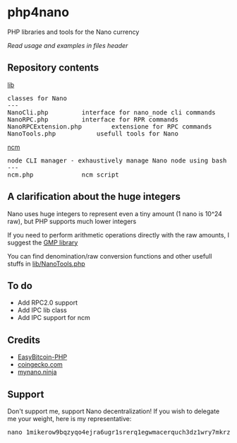 # php4nano
PHP libraries and tools for the Nano currency

*Read usage and examples in files header*

## Repository contents

[lib](lib)

<pre>classes for Nano
---
NanoCli.php			interface for nano_node cli commands
NanoRPC.php			interface for RPR commands
NanoRPCExtension.php		extensione for RPC commands
NanoTools.php			usefull tools for Nano
</pre>

[ncm](ncm)

<pre>node CLI manager - exhaustively manage Nano node using bash
---
ncm.php				ncm script
</pre>

## A clarification about the huge integers

Nano uses huge integers to represent even a tiny amount (1 nano is 10^24 raw), but PHP supports much lower integers

If you need to perform arithmetic operations directly with the raw amounts, I suggest the [GMP library](https://www.php.net/manual/en/book.gmp.php)

You can find denomination/raw conversion functions and other usefull stuffs in [lib/NanoTools.php](lib/NanoTools.php)

## To do

* Add RPC2.0 support
* Add IPC lib class
* Add IPC support for ncm

## Credits

* [EasyBitcoin-PHP](https://github.com/aceat64/EasyBitcoin-PHP)
* [coingecko.com](https://www.coingecko.com/en/api)
* [mynano.ninja](https://mynano.ninja/api)

## Support

Don't support me, support Nano decentralization! If you wish to delegate me your weight, here is my representative:
<pre>
nano_1mikerow9bqzyqo4ejra6ugr1srerq1egwmacerquch3dz1wry7mkrz4768m
</pre>